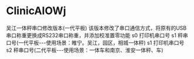# ClinicAIOWj
吴江一体秤串口修改版本(一代平板)
该版本修改了串口通信方式，将原有的USB串口称重更换成RS232串口称重，并添加校准置零功能
s0 打印机串口号  s1 秤串口号(一代平板---使用场景：睢宁。吴江，园区，相城一体秤)
s1 打印机串口号  s2 秤串口号(二代平板---使用场景：一体车和南京、淮安一体秤、车)

